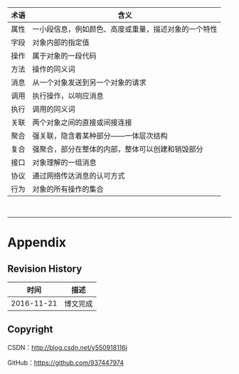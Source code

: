 | 术语 | 含义 |
| ---- | ---- |
| 属性 | 一小段信息，例如颜色、高度或重量，描述对象的一个特性 |
| 字段 | 对象内部的指定值 |
| 操作 | 属于对象的一段代码 |
| 方法 | 操作的同义词 |
| 消息 | 从一个对象发送到另一个对象的请求 |
| 调用 | 执行操作，以响应消息 |
| 执行 | 调用的同义词 |
| 关联 | 两个对象之间的直接或间接连接 |
| 聚合 | 强关联，隐含着某种部分——一体层次结构 |
| 复合 | 强聚合，部分在整体的内部，整体可以创建和销毁部分 |
| 接口 | 对象理解的一组消息 |
| 协议 | 通过网络传达消息的认可方式 |
| 行为 | 对象的所有操作的集合 |

&#160;

----------

# Appendix

## Revision History

| 时间 | 描述 |
| ---- | ---- |
| 2016-11-21 | 博文完成 |

## Copyright

CSDN：http://blog.csdn.net/y550918116j

GitHub：https://github.com/937447974